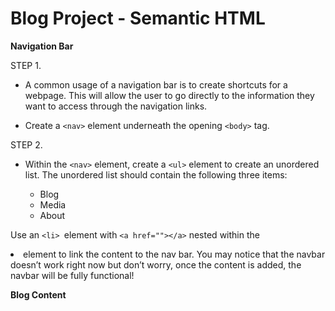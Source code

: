 # Blog Project - Semantic HTML

**Navigation Bar**

STEP 1.
* A common usage of a navigation bar is to create shortcuts for a webpage. This will allow the user to go directly to the information they want to access through the navigation links.

* Create a `<nav>` element underneath the opening `<body>` tag.

STEP 2. 
* Within the `<nav>` element, create a `<ul>` element to create an unordered list. The unordered list should contain the following three items:

    * Blog
    * Media
    * About

Use an `<li> `element with `<a href=""></a>` nested within the <li> element to link the content to the nav bar. You may notice that the navbar doesn’t work right now but don’t worry, once the content is added, the navbar will be fully functional!

**Blog Content**
